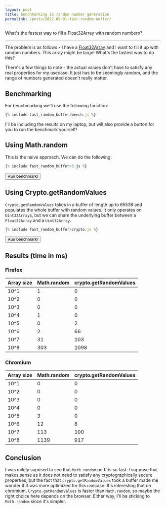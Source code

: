 ```yaml
---
layout: post
title: benchmarking JS random number generation
permalink: /posts/2022-09-01-fast-random-buffer/
---
```


What's the fastest way to fill a Float32Array with random numbers?

---

The problem is as follows - I have a
[Float32Array](https://developer.mozilla.org/en-US/docs/Web/JavaScript/Reference/Global_Objects/Float32Array) and I want to fill it up with random numbers. This array might be large! What's the fastest way to do this?

There's a few things to note - the actual values don't have to satisfy any real
properties for my usecase. It just has to be seemingly random, and the range of
numbers generated doesn't really matter.

## Benchmarking

For benchmarking we'll use the following function:

```js
{% include fast_random_buffer/bench.js %}
```
<script src="{{ '/static/fast_random_buffer/bench.js' | relative_url }}"></script>

I'll be including the results on my laptop, but will also provide a button for
you to run the benchmark yourself!

## Using Math.random

This is the naive approach. We can do the following:

```js
{% include fast_random_buffer/0.js %}
```
<button id="run_mr_bench">Run benchmark!</button>
<br>
<code id="mr_bench_res"></code>

<script src="{{ '/static/fast_random_buffer/0.js' | relative_url }}"></script>
<script>
document.getElementById("run_mr_bench").addEventListener("click", async function() {
const res = document.getElementById("mr_bench_res");
res.innerHTML = "";
for (let i = 0; i < 9; i++) {
res.innerHTML += `input: 10^${i}, time taken: ` + benchmark(usingMathRandom, Math.pow(10, i)) + "ms<br>";
}
});
</script>

## Using Crypto.getRandomValues

`Crypto.getRandomValues` takes in a buffer of length up to 65536 and populates
the whole buffer with random values. It only operates on `Uint32Array`s, but we
can share the underlying buffer between a `Float32Array` and a `Uint32Array`.


```js
{% include fast_random_buffer/crypto.js %}
```
<button id="run_crypto_bench">Run benchmark!</button>
<br>
<code id="crypto_bench_res"></code>


<script src="{{ '/static/fast_random_buffer/crypto.js' | relative_url }}"></script>
<script>

document.getElementById("run_crypto_bench").addEventListener("click", async function() {
const res = document.getElementById("crypto_bench_res");
res.innerHTML = "";
for (let i = 0; i < 9; i++) {
res.innerHTML += `input: 10^${i}, time taken: ` + benchmark(usingCryptoRandom, Math.pow(10, i)) + "ms<br>";
}
});
</script>

## Results (time in ms)

### Firefox

| Array size | Math.random | crypto.getRandomValues |
|------------|-------------|------------------------|
| 10^1       | 1           | 0                      |
| 10^2       | 0           | 0                      |
| 10^3       | 0           | 0                      |
| 10^4       | 1           | 0                      |
| 10^5       | 0           | 2                      |
| 10^6       | 2           | 66                     |
| 10^7       | 31          | 103                    |
| 10^8       | 303         | 1098                   |

### Chromium

| Array size | Math.random | crypto.getRandomValues |
|------------|-------------|------------------------|
| 10^1       | 0           | 0                      |
| 10^2       | 0           | 0                      |
| 10^3       | 0           | 0                      |
| 10^4       | 0           | 0                      |
| 10^5       | 3           | 0                      |
| 10^6       | 12          | 8                      |
| 10^7       | 113         | 100                    |
| 10^8       | 1139        | 917                    |


## Conclusion

I was mildly suprised to see that `Math.random` on ff is so fast. I suppose that makes
sense as it does not need to satisfy any cryptographically secure properties,
but the fact that `crypto.getRandomValues` took a buffer made me wonder if it was
more optimized for this usecase. It's interesting that on chromium,
`Crypto.getRandomValues` is faster than `Math.random`, so maybe the right choice
here depends on the browser. Either way, I'll be sticking to `Math.random` since
it's simpler.
